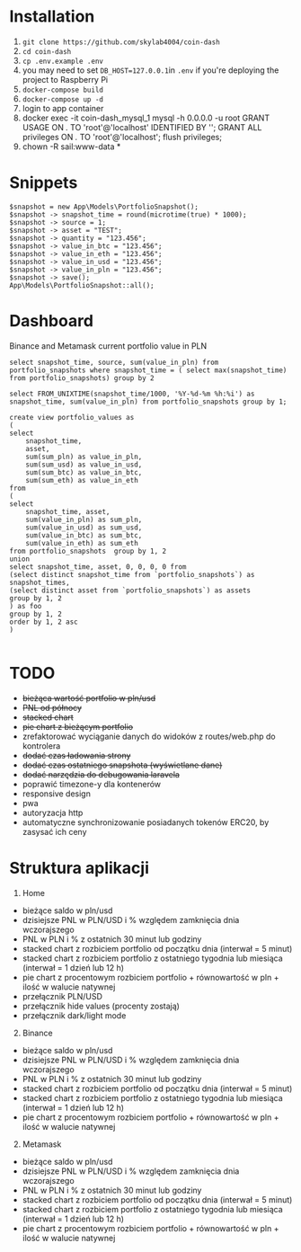 # Installation

1. `git clone https://github.com/skylab4004/coin-dash`
2. `cd coin-dash`
3. `cp .env.example .env`
4. you may need to set `DB_HOST=127.0.0.1`in `.env` if you're deploying the project to Raspberry Pi
5. `docker-compose build`
6. `docker-compose up -d`
7. login to app container 
8. docker exec -it coin-dash_mysql_1 mysql -h 0.0.0.0 -u root
   GRANT USAGE ON *.* TO 'root'@'localhost' IDENTIFIED BY '';
   GRANT ALL privileges ON *.* TO 'root'@'localhost';
   flush privileges;
9. chown -R sail:www-data *
   

# Snippets

```
$snapshot = new App\Models\PortfolioSnapshot();
$snapshot -> snapshot_time = round(microtime(true) * 1000);
$snapshot -> source = 1;
$snapshot -> asset = "TEST";
$snapshot -> quantity = "123.456";
$snapshot -> value_in_btc = "123.456";
$snapshot -> value_in_eth = "123.456";
$snapshot -> value_in_usd = "123.456";
$snapshot -> value_in_pln = "123.456";
$snapshot -> save();
App\Models\PortfolioSnapshot::all();
```

# Dashboard 

Binance and Metamask current portfolio value in PLN
```
select snapshot_time, source, sum(value_in_pln) from portfolio_snapshots where snapshot_time = ( select max(snapshot_time) from portfolio_snapshots) group by 2

select FROM_UNIXTIME(snapshot_time/1000, '%Y-%d-%m %h:%i') as snapshot_time, sum(value_in_pln) from portfolio_snapshots group by 1;
```


```
create view portfolio_values as 
(
select 
	snapshot_time, 
	asset, 
	sum(sum_pln) as value_in_pln, 
	sum(sum_usd) as value_in_usd, 
	sum(sum_btc) as value_in_btc, 
	sum(sum_eth) as value_in_eth
from
( 
select 
	snapshot_time, asset, 
	sum(value_in_pln) as sum_pln, 
	sum(value_in_usd) as sum_usd, 
	sum(value_in_btc) as sum_btc, 
	sum(value_in_eth) as sum_eth 
from portfolio_snapshots  group by 1, 2
union
select snapshot_time, asset, 0, 0, 0, 0 from 
(select distinct snapshot_time from `portfolio_snapshots`) as snapshot_times,
(select distinct asset from `portfolio_snapshots`) as assets
group by 1, 2 
) as foo
group by 1, 2
order by 1, 2 asc
)


```
# TODO

* ~~bieżąca wartość portfolio w pln/usd~~ 
* ~~PNL od północy~~
* ~~stacked chart~~
* ~~pie chart z bieżącym portfolio~~
* zrefaktorować wyciąganie danych do widoków z routes/web.php do kontrolera
* ~~dodać czas ładowania strony~~
* ~~dodać czas ostatniego snapshota (wyświetlane dane)~~
* ~~dodać narzędzia do debugowania laravela~~
* poprawić timezone-y dla kontenerów
* responsive design
* pwa
* autoryzacja http
* automatyczne synchronizowanie posiadanych tokenów ERC20, by zasysać ich ceny

# Struktura aplikacji

1. Home
- bieżące saldo w pln/usd
- dzisiejsze PNL w  PLN/USD i % względem zamknięcia dnia wczorajszego
- PNL w PLN i % z ostatnich 30 minut lub godziny
- stacked chart z rozbiciem portfolio od początku dnia (interwał = 5 minut)
- stacked chart z rozbiciem portfolio z ostatniego tygodnia lub miesiąca (interwał = 1 dzień lub 12 h)
- pie chart z procentowym rozbiciem portfolio + równowartość w pln + ilość w walucie natywnej
- przełącznik PLN/USD
- przełącznik hide values (procenty zostają)
- przełącznik dark/light mode

2. Binance
- bieżące saldo w pln/usd
- dzisiejsze PNL w  PLN/USD i % względem zamknięcia dnia wczorajszego
- PNL w PLN i % z ostatnich 30 minut lub godziny
- stacked chart z rozbiciem portfolio od początku dnia (interwał = 5 minut)
- stacked chart z rozbiciem portfolio z ostatniego tygodnia lub miesiąca (interwał = 1 dzień lub 12 h)
- pie chart z procentowym rozbiciem portfolio + równowartość w pln + ilość w walucie natywnej

2. Metamask
- bieżące saldo w pln/usd
- dzisiejsze PNL w  PLN/USD i % względem zamknięcia dnia wczorajszego
- PNL w PLN i % z ostatnich 30 minut lub godziny
- stacked chart z rozbiciem portfolio od początku dnia (interwał = 5 minut)
- stacked chart z rozbiciem portfolio z ostatniego tygodnia lub miesiąca (interwał = 1 dzień lub 12 h)
- pie chart z procentowym rozbiciem portfolio + równowartość w pln + ilość w walucie natywnej